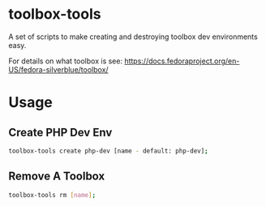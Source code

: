 # toolbox-tools

A set of scripts to make creating and destroying toolbox dev environments easy.

For details on what toolbox is see: https://docs.fedoraproject.org/en-US/fedora-silverblue/toolbox/

# Usage

## Create PHP Dev Env

```bash
toolbox-tools create php-dev [name - default: php-dev];
```

## Remove A Toolbox

```bash
toolbox-tools rm [name];
```